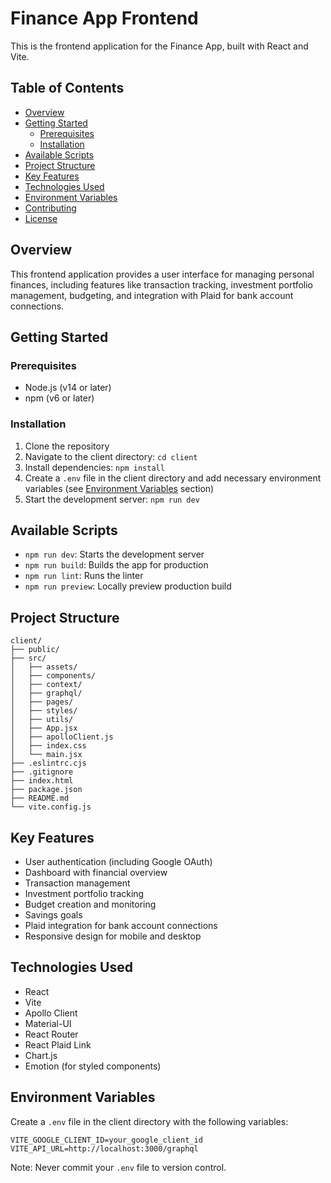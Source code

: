 # Finance App Frontend

This is the frontend application for the Finance App, built with React and Vite.

## Table of Contents

- [Overview](#overview)
- [Getting Started](#getting-started)
  - [Prerequisites](#prerequisites)
  - [Installation](#installation)
- [Available Scripts](#available-scripts)
- [Project Structure](#project-structure)
- [Key Features](#key-features)
- [Technologies Used](#technologies-used)
- [Environment Variables](#environment-variables)
- [Contributing](#contributing)
- [License](#license)

## Overview

This frontend application provides a user interface for managing personal finances, including features like transaction tracking, investment portfolio management, budgeting, and integration with Plaid for bank account connections.

## Getting Started

### Prerequisites

- Node.js (v14 or later)
- npm (v6 or later)

### Installation

1. Clone the repository
2. Navigate to the client directory: `cd client`
3. Install dependencies: `npm install`
4. Create a `.env` file in the client directory and add necessary environment variables (see [Environment Variables](#environment-variables) section)
5. Start the development server: `npm run dev`

## Available Scripts

- `npm run dev`: Starts the development server
- `npm run build`: Builds the app for production
- `npm run lint`: Runs the linter
- `npm run preview`: Locally preview production build

## Project Structure

```
client/
├── public/
├── src/
│   ├── assets/
│   ├── components/
│   ├── context/
│   ├── graphql/
│   ├── pages/
│   ├── styles/
│   ├── utils/
│   ├── App.jsx
│   ├── apolloClient.js
│   ├── index.css
│   └── main.jsx
├── .eslintrc.cjs
├── .gitignore
├── index.html
├── package.json
├── README.md
└── vite.config.js
```

## Key Features

- User authentication (including Google OAuth)
- Dashboard with financial overview
- Transaction management
- Investment portfolio tracking
- Budget creation and monitoring
- Savings goals
- Plaid integration for bank account connections
- Responsive design for mobile and desktop

## Technologies Used

- React
- Vite
- Apollo Client
- Material-UI
- React Router
- React Plaid Link
- Chart.js
- Emotion (for styled components)

## Environment Variables

Create a `.env` file in the client directory with the following variables:

```
VITE_GOOGLE_CLIENT_ID=your_google_client_id
VITE_API_URL=http://localhost:3000/graphql
```

Note: Never commit your `.env` file to version control.
